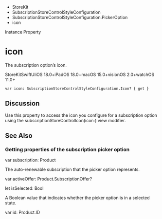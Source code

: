 

- StoreKit
- SubscriptionStoreControlStyleConfiguration
- SubscriptionStoreControlStyleConfiguration.PickerOption
-  icon 

Instance Property

# icon

The subscription option’s icon.

StoreKitSwiftUIiOS 18.0+iPadOS 18.0+macOS 15.0+visionOS 2.0+watchOS 11.0+

``` source
var icon: SubscriptionStoreControlStyleConfiguration.Icon? { get }
```

## Discussion

Use this property to access the icon you configure for a subscription option using the subscriptionStoreControlIcon(icon:) view modifier.

## See Also

### Getting properties of the subscription picker option

var subscription: Product

The auto-renewable subscription that the picker option represents.

var activeOffer: Product.SubscriptionOffer?

let isSelected: Bool

A Boolean value that indicates whether the picker option is in a selected state.

var id: Product.ID

